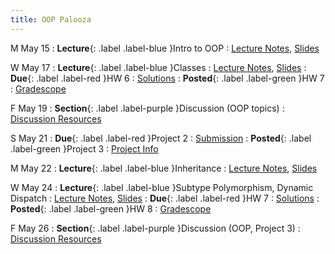 ```yaml
---
title: OOP Palooza
---
```


M May 15
: **Lecture**{: .label .label-blue }Intro to OOP
  : [Lecture Notes]({{site.baseurl}}/lectures/13), [Slides](https://docs.google.com/presentation/d/1PoFs9qgy08Dk05IE32IZfyCapGB8rWXs/edit?usp=sharing&ouid=101757866260235503028&rtpof=true&sd=true)

W May 17
: **Lecture**{: .label .label-blue }Classes
  : [Lecture Notes]({{site.baseurl}}/lectures/14), [Slides](https://docs.google.com/presentation/d/1PoFs9qgy08Dk05IE32IZfyCapGB8rWXs/edit?usp=sharing&ouid=101757866260235503028&rtpof=true&sd=true)
: **Due**{: .label .label-red }HW 6
  : [Solutions](https://drive.google.com/file/d/1Erm20vmHuajW_Gjj7UjAQT12t35rtbrd/view?usp=sharing)
: **Posted**{: .label .label-green }HW 7
  : [Gradescope](https://www.gradescope.com/courses/529662/assignments/2901030)

F May 19
: **Section**{: .label .label-purple }Discussion (OOP topics)
  : [Discussion Resources](https://drive.google.com/drive/folders/1TBOqhuq2-JFEcW0KNkbnC6UXtpGUsATe)

S May 21
: **Due**{: .label .label-red }Project 2
  : [Submission](https://www.gradescope.com/courses/529662/assignments/2879796)
: **Posted**{: .label .label-green }Project 3
  : [Project Info]({{site.baseurl}}/projects)


M May 22
: **Lecture**{: .label .label-blue }Inheritance
  : [Lecture Notes]({{site.baseurl}}/lectures/15), [Slides](https://docs.google.com/presentation/d/1PoFs9qgy08Dk05IE32IZfyCapGB8rWXs/edit?usp=sharing&ouid=101757866260235503028&rtpof=true&sd=true)

W May 24
: **Lecture**{: .label .label-blue }Subtype Polymorphism, Dynamic Dispatch
  : [Lecture Notes]({{site.baseurl}}/lectures/16), [Slides](https://docs.google.com/presentation/d/1PoFs9qgy08Dk05IE32IZfyCapGB8rWXs/edit?usp=sharing&ouid=101757866260235503028&rtpof=true&sd=true)
: **Due**{: .label .label-red }HW 7
  : [Solutions](https://drive.google.com/file/d/1zeIxbX8bnVZhEdpU3fazx-fCIIQaEcc3/view?usp=sharing)
: **Posted**{: .label .label-green }HW 8
  : [Gradescope](https://www.gradescope.com/courses/529662/assignments/2913550)

F May 26
: **Section**{: .label .label-purple }Discussion (OOP, Project 3)
  : [Discussion Resources](https://drive.google.com/drive/folders/1TBOqhuq2-JFEcW0KNkbnC6UXtpGUsATe)

